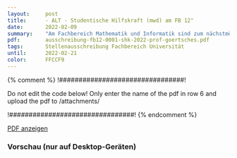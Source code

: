 ```yaml
---
layout:     post
title:      - ALT - Studentische Hilfskraft (mwd) am FB 12"
date:       2022-02-09
summary:    "Am Fachbereich Mathematik und Informatik sind zum nächstmöglichen Zeitpunkt, befristet bis zum 30. September 2022, zwei Stellen (40 Std./Monat) als Studentische Hilfskraft (m/w/d) zu besetzen. Zu den Aufgaben gehört die Entwicklung sowie Durchführung von Ideen zum Studierendenmarketing des Fachbereichs, insbesondere die Pflege der Außendarstellung des Fachbereichs in Social Media."
pdf:        ausschreibung-fb12-0001-shk-2022-prof-goertsches.pdf
tags:       Stellenausschreibung Fachbereich Universität
until:		2022-02-21
color:      FFCCF9
---
```


{% comment %}
!################################!

Do not edit the code below! Only enter the name of the pdf in row 6 and upload the pdf to /attachments/

!################################!
{% endcomment %}

<a class="btn btn-primary" href="{{ site.url }}/attachments/{{page.pdf}}">PDF anzeigen</a>

<h3>Vorschau (nur auf Desktop-Geräten)</h3>
<div class="d-none d-sm-block">
    <object data="{{ site.url }}/attachments/{{page.pdf}}" width="100%" height="1010" type='application/pdf'>
    </object>
</div>
